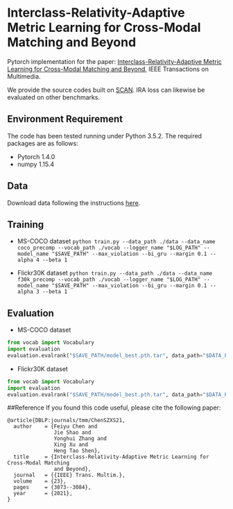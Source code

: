 # Interclass-Relativity-Adaptive Metric Learning for Cross-Modal Matching and Beyond
Pytorch implementation for the paper:
[Interclass-Relativity-Adaptive Metric Learning for Cross-Modal Matching and Beyond](https://ieeexplore.ieee.org/document/9178501), IEEE Transactions on Multimedia.

We provide the source codes built on [SCAN](https://github.com/kuanghuei/SCAN). IRA loss can likewise be evaluated on other benchmarks.

## Environment Requirement
The code has been tested running under Python 3.5.2. The required packages are as follows:
* Pytorch 1.4.0
* numpy 1.15.4

## Data
Download data following the instructions [here](https://github.com/kuanghuei/SCAN#download-data).

## Training
* MS-COCO dataset
`python train.py --data_path ./data --data_name coco_precomp --vocab_path ./vocab --logger_name "$LOG_PATH" --model_name "$SAVE_PATH" --max_violation --bi_gru --margin 0.1 --alpha 4 --beta 1`

* Flickr30K dataset
`python train.py --data_path ./data --data_name f30k_precomp --vocab_path ./vocab --logger_name "$LOG_PATH" --model_name "$SAVE_PATH" --max_violation --bi_gru --margin 0.1 --alpha 3 --beta 1`

## Evaluation
* MS-COCO dataset
```python
from vocab import Vocabulary
import evaluation
evaluation.evalrank("$SAVE_PATH/model_best.pth.tar", data_path="$DATA_PATH", split="testall", fold5=True)
```

* Flickr30K dataset
```python
from vocab import Vocabulary
import evaluation
evaluation.evalrank("$SAVE_PATH/model_best.pth.tar", data_path="$DATA_PATH", split="test")
```

##Reference
If you found this code useful, please cite the following paper:
```
@article{DBLP:journals/tmm/ChenSZXS21,
  author    = {Feiyu Chen and
               Jie Shao and
               Yonghui Zhang and
               Xing Xu and
               Heng Tao Shen},
  title     = {Interclass-Relativity-Adaptive Metric Learning for Cross-Modal Matching
               and Beyond},
  journal   = {{IEEE} Trans. Multim.},
  volume    = {23},
  pages     = {3073--3084},
  year      = {2021},
}
```
